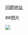[问题地址](http://www.pythonchallenge.com/pc/def/0.html)


##图片

![](http://www.pythonchallenge.com/pc/def/calc.jpg)